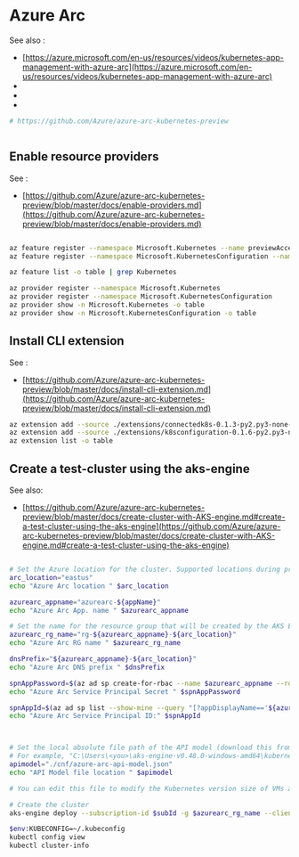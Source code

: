 # Azure Arc

See also :
- [https://azure.microsoft.com/en-us/resources/videos/kubernetes-app-management-with-azure-arc](https://azure.microsoft.com/en-us/resources/videos/kubernetes-app-management-with-azure-arc)
- []()
- []()
- []()

```sh
# https://github.com/Azure/azure-arc-kubernetes-preview



```

##  Enable resource providers
See :
- [https://github.com/Azure/azure-arc-kubernetes-preview/blob/master/docs/enable-providers.md](https://github.com/Azure/azure-arc-kubernetes-preview/blob/master/docs/enable-providers.md)

```sh

az feature register --namespace Microsoft.Kubernetes --name previewAccess
az feature register --namespace Microsoft.KubernetesConfiguration --name sourceControlConfiguration

az feature list -o table | grep Kubernetes

az provider register --namespace Microsoft.Kubernetes
az provider register --namespace Microsoft.KubernetesConfiguration
az provider show -n Microsoft.Kubernetes -o table
az provider show -n Microsoft.KubernetesConfiguration -o table

```

## Install CLI extension

See :
- [https://github.com/Azure/azure-arc-kubernetes-preview/blob/master/docs/install-cli-extension.md](https://github.com/Azure/azure-arc-kubernetes-preview/blob/master/docs/install-cli-extension.md)

```sh
az extension add --source ./extensions/connectedk8s-0.1.3-py2.py3-none-any.whl --yes
az extension add --source ./extensions/k8sconfiguration-0.1.6-py2.py3-none-any.whl --yes
az extension list -o table

```

## Create a test-cluster using the aks-engine
See also:
- [https://github.com/Azure/azure-arc-kubernetes-preview/blob/master/docs/create-cluster-with-AKS-engine.md#create-a-test-cluster-using-the-aks-engine](https://github.com/Azure/azure-arc-kubernetes-preview/blob/master/docs/create-cluster-with-AKS-engine.md#create-a-test-cluster-using-the-aks-engine)

```sh

# Set the Azure location for the cluster. Supported locations during preview are (eastus, westeurope).
arc_location="eastus"
echo "Azure Arc location " $arc_location

azurearc_appname="azurearc-${appName}"
echo "Azure Arc App. name " $azurearc_appname

# Set the name for the resource group that will be created by the AKS Engine. The name must be unique within the subscription.
azurearc_rg_name="rg-${azurearc_appname}-${arc_location}"
echo "Azure Arc RG name " $azurearc_rg_name

dnsPrefix="${azurearc_appname}-${arc_location}"
echo "Azure Arc DNS prefix " $dnsPrefix

spnAppPassword=$(az ad sp create-for-rbac --name $azurearc_appname --role contributor --query password --output tsv)
echo "Azure Arc Service Principal Secret " $spnAppPassword 

spnAppId=$(az ad sp list --show-mine --query "[?appDisplayName=='${azurearc_appname}'].{appId:appId}" --output tsv)
echo "Azure Arc Service Principal ID:" $spnAppId  



# Set the local absolute file path of the API model (download this from https://github.com/Azure/aks-engine/blob/master/examples/kubernetes.json)
# For example, "C:\Users\<you>\aks-engine-v0.48.0-windows-amd64\kubernetes.json"
apimodel="./cnf/azure-arc-api-model.json"
echo "API Model file location " $apimodel

# You can edit this file to modify the Kubernetes version size of VMs and the number of worker nodes (see example file below).

# Create the cluster
aks-engine deploy --subscription-id $subId -g $azurearc_rg_name --client-id $spnAppId  --client-secret $spnAppPassword --dns-prefix $dnsPrefix --location $arc_location --api-model $apimodel --force-overwrite

$env:KUBECONFIG=~/.kubeconfig
kubectl config view
kubectl cluster-info


```

```sh

```